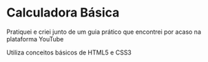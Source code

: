 # Calculadora Básica

Pratiquei e criei junto de um guia prático que encontrei por acaso na plataforma YouTube

Utiliza conceitos básicos de HTML5 e CSS3
